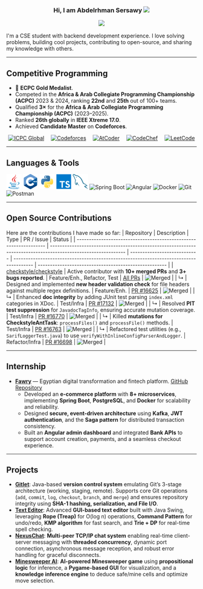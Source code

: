 <h3 align="center">
  Hi, I am Abdelrhman Sersawy
  <img src="https://media.giphy.com/media/hvRJCLFzcasrR4ia7z/giphy.gif" width="28">
</h3>

<p align="center">
  <a href="https://github.com/DenverCoder1/readme-typing-svg">
    <img src="https://readme-typing-svg.herokuapp.com/?lines=Computer%20Science%20and%20Engineering%20Student;Competitive%20Programmer;Software%20Engineering%20Enthusiast&font=Fira%20Code&center=true&width=600&height=45&color=D27800&vCenter=true&size=22">
  </a>
</p> 

<p>
I'm a CSE student with backend development experience. I love solving problems, building cool projects, contributing to open-source, and sharing my knowledge with others.
</p>

---

## Competitive Programming

* 🥇 **ECPC Gold Medalist**.
* Competed in the **Africa & Arab Collegiate Programming Championship (ACPC)** 2023 & 2024, ranking **22nd** and **25th** out of 100+ teams.
* Qualified **3×** for the **Africa & Arab Collegiate Programming Championship (ACPC)** (2023–2025).
* Ranked **26th globally** in **IEEE Xtreme 17.0**.
* Achieved **Candidate Master** on **Codeforces**.

<p align="center">
   <a href="https://icpc.global/ICPCID/8E71R8OCE30K"><img src="https://iili.io/HTsBUfS.png" alt="ICPC Global" width="40"/></a>&emsp; 
   <a href="https://codeforces.com/profile/sersawy"><img src="https://img.icons8.com/external-tal-revivo-shadow-tal-revivo/50/000000/external-codeforces-programming-competitions-and-contests-programming-community-logo-shadow-tal-revivo.png" alt="Codeforces" width="40"/></a>&emsp; 
   <a href="https://atcoder.jp/users/sersawy"><img src="https://img.atcoder.jp/logo/atcoder/logo_transparent.png" alt="AtCoder" width="40"/></a>&emsp; 
   <a href="https://www.codechef.com/users/sersawy"><img src="https://img.icons8.com/color/50/000000/codechef.png" alt="CodeChef" width="40"/></a>&emsp; 
   <a href="https://leetcode.com/sersawy/"><img src="https://img.icons8.com/external-tal-revivo-shadow-tal-revivo/50/000000/external-level-up-your-coding-skills-and-quickly-land-a-job-logo-shadow-tal-revivo.png" alt="LeetCode" width="40"/></a>  
</p>

---

<h2 align="left">Languages & Tools</h2>
<div align="left">
  <!-- Programming Languages -->
  <img src="https://raw.githubusercontent.com/devicons/devicon/master/icons/java/java-original.svg" alt="java" width="40" height="40"/>
  <img src="https://raw.githubusercontent.com/devicons/devicon/master/icons/cplusplus/cplusplus-original.svg" alt="cplusplus" width="40" height="40"/>
  <img src="https://raw.githubusercontent.com/devicons/devicon/master/icons/python/python-original.svg" alt="python" width="40" height="40"/>
  <img src="https://raw.githubusercontent.com/devicons/devicon/master/icons/typescript/typescript-original.svg" alt="typescript" width="40" height="40"/>
  <img src="https://raw.githubusercontent.com/devicons/devicon/master/icons/mysql/mysql-original.svg" alt="sql" width="40" height="40"/>
  
  <!-- Frameworks & Libraries -->
  <img src="https://www.vectorlogo.zone/logos/springio/springio-icon.svg" alt="Spring Boot" width="40" height="40"/>
  <img src="https://angular.io/assets/images/logos/angular/angular.svg" alt="Angular" width="40" height="40"/>
  
  <!-- Tools -->
  <img src="https://www.vectorlogo.zone/logos/docker/docker-icon.svg" alt="Docker" width="40" height="40"/>
  <img src="https://www.vectorlogo.zone/logos/git-scm/git-scm-icon.svg" alt="Git" width="40" height="40"/>
  <img src="https://www.vectorlogo.zone/logos/getpostman/getpostman-icon.svg" alt="Postman" width="40" height="40"/>
</div>

---

## Open Source Contributions
Here are the contributions I have made so far:
| Repository                                                        | Description                                                                                                   | Type                         | PR / Issue                                                                             | Status                                                |
| ----------------------------------------------------------------- | ------------------------------------------------------------------------------------------------------------- | ---------------------------- | -------------------------------------------------------------------------------------- | ----------------------------------------------------- |
| [checkstyle/checkstyle](https://github.com/checkstyle/checkstyle) | Active contributor with **10+ merged PRs** and **3+ bugs reported**.                                          | Feature/Enh., Refactor, Test | [All PRs](https://github.com/checkstyle/checkstyle/pulls?q=author%3AAbdelrhmansersawy) | ![Merged](https://img.shields.io/badge/Merged-8957e5) |
| ↳                                                                 | Designed and implemented **new header validation check** for file headers against multiple regex definitions. | Feature/Enh.                 | [PR #16625](https://github.com/checkstyle/checkstyle/pull/16625)                       | ![Merged](https://img.shields.io/badge/Merged-8957e5) |
| ↳                                                                 | Enhanced **doc integrity** by adding JUnit test parsing `index.xml` categories in XDoc.                       | Test/Infra                   | [PR #17132](https://github.com/checkstyle/checkstyle/pull/17132)                       | ![Merged](https://img.shields.io/badge/Merged-8957e5) |
| ↳                                                                 | Resolved **PIT test suppression** for `JavadocTagInfo`, ensuring accurate mutation coverage.                  | Test/Infra                   | [PR #16770](https://github.com/checkstyle/checkstyle/pull/16770)                       | ![Merged](https://img.shields.io/badge/Merged-8957e5) |
| ↳                                                                 | Killed **mutations for CheckstyleAntTask**: `processFiles()` and `processFile()` methods.                     | Test/Infra                   | [PR #16763](https://github.com/checkstyle/checkstyle/pull/16763)                       | ![Merged](https://img.shields.io/badge/Merged-8957e5) |
| ↳                                                                 | Refactored test utilities (e.g., `SarifLoggerTest.java`) to use `verifyWithInlineConfigParserAndLogger`.      | Refactor/Infra               | [PR #16698](https://github.com/checkstyle/checkstyle/pull/16698)                       | ![Merged](https://img.shields.io/badge/Merged-8957e5) |

---

## Internship

* [**Fawry**](https://www.fawry.com) — Egyptian digital transformation and fintech platform. [GitHub Repository](https://github.com/Fawry-Intern)
  * Developed an **e-commerce platform** with **8+ microservices**, implementing **Spring Boot**, **PostgreSQL**, and **Docker** for scalability and reliability.
  * Designed **secure, event-driven architecture** using **Kafka**, **JWT authentication**, and the **Saga pattern** for distributed transaction consistency.
  * Built an **Angular admin dashboard** and integrated **Bank APIs** to support account creation, payments, and a seamless checkout experience.

---

## Projects

* **[Gitlet](https://github.com/Abdelrhmansersawy/gitlet)**: Java-based **version control system** emulating Git’s 3-stage architecture (working, staging, remote). Supports core Git operations (`add`, `commit`, `log`, `checkout`, `branch`, and `merge`) and ensures repository integrity using **SHA-1 hashing, serialization, and File I/O**.
* **[Text Editor](https://github.com/Abdelrhmansersawy/TextEditor)**: Advanced **GUI-based text editor** built with Java Swing, leveraging **Rope (Treap)** for O(log n) operations, **Command Pattern** for undo/redo, **KMP algorithm** for fast search, and **Trie + DP** for real-time spell checking.
* **[NexusChat](https://github.com/Abdelrhmansersawy/Network-programming/tree/main/multi-peer-chat)**: **Multi-peer TCP/IP chat system** enabling real-time client-server messaging with **threaded concurrency**, dynamic port connection, asynchronous message reception, and robust error handling for graceful disconnects.
* **[Minesweeper AI](https://github.com/Abdelrhmansersawy/minesweeper)**: **AI-powered Minesweeper game** using **propositional logic** for inference, a **Pygame-based GUI** for visualization, and a **knowledge inference engine** to deduce safe/mine cells and optimize move selection.
